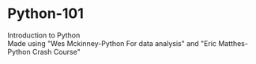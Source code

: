 # Python-101
Introduction to Python <br>
Made using "Wes Mckinney-Python For data analysis" and "Eric Matthes-Python Crash Course" 
